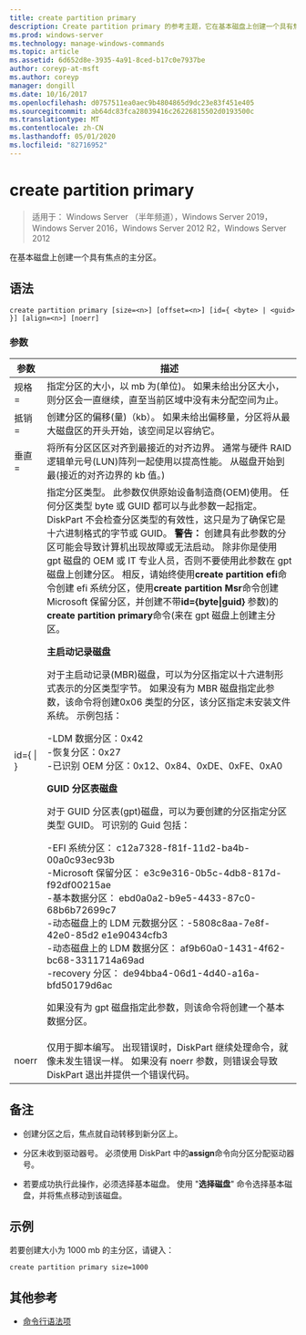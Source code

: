 ```yaml
---
title: create partition primary
description: Create partition primary 的参考主题，它在基本磁盘上创建一个具有焦点的主分区。
ms.prod: windows-server
ms.technology: manage-windows-commands
ms.topic: article
ms.assetid: 6d652d8e-3935-4a91-8ced-b17c0e7937be
author: coreyp-at-msft
ms.author: coreyp
manager: dongill
ms.date: 10/16/2017
ms.openlocfilehash: d0757511ea0aec9b4804865d9dc23e83f451e405
ms.sourcegitcommit: ab64dc83fca28039416c26226815502d0193500c
ms.translationtype: MT
ms.contentlocale: zh-CN
ms.lasthandoff: 05/01/2020
ms.locfileid: "82716952"
---
```

# <a name="create-partition-primary"></a>create partition primary

> 适用于： Windows Server （半年频道），Windows Server 2019，Windows Server 2016，Windows Server 2012 R2，Windows Server 2012

在基本磁盘上创建一个具有焦点的主分区。  
  
## <a name="syntax"></a>语法  
  
```  
create partition primary [size=<n>] [offset=<n>] [id={ <byte> | <guid> }] [align=<n>] [noerr]  
```  
  
### <a name="parameters"></a>参数  
  
|          参数           |                                                                                                                                                                                                                                                                                                                                                                                                                                                                                                                                                                                                                                                                                                                                                                                                                                                                                                                                                                                                                                                                                           描述                                                                                                                                                                                                                                                                                                                                                                                                                                                                                                                                                                                                                                                                                                                                                                                                                                                                                                                                                                                                                                                                                           |
|------------------------------|-------------------------------------------------------------------------------------------------------------------------------------------------------------------------------------------------------------------------------------------------------------------------------------------------------------------------------------------------------------------------------------------------------------------------------------------------------------------------------------------------------------------------------------------------------------------------------------------------------------------------------------------------------------------------------------------------------------------------------------------------------------------------------------------------------------------------------------------------------------------------------------------------------------------------------------------------------------------------------------------------------------------------------------------------------------------------------------------------------------------------------------------------------------------------------------------------------------------------------------------------------------------------------------------------------------------------------------------------------------------------------------------------------------------------------------------------------------------------------------------------------------------------------------------------------------------------------------------------------------------------------------------------------------------------------------------------------------------------------------------------------------------------------------------------------------------------------------------------------------------------------------------------------------------------------------------------------------------------------------------------------------------------------------------------------------------------------------------------------------------------------------------------------------------------------------------------|
|          规格\=<n>           |                                                                                                                                                                                                                                                                                                                                                                                                                                                                                                                                                                                                                                                                                                                                                                                                                                                                                                                                                                                                              指定分区的大小，以 mb 为\(单位\)。 如果未给出分区大小，则分区会一直继续，直至当前区域中没有未分配空间为止。                                                                                                                                                                                                                                                                                                                                                                                                                                                                                                                                                                                                                                                                                                                                                                                                                                                                                                                                                                                                              |
|         抵销\=<n>          |                                                                                                                                                                                                                                                                                                                                                                                                                                                                                                                                                                                                                                                                                                                                                                                                                                                                                                                                                                                                 创建分区的偏移\(量\)（kb）。 如果未给出偏移量，分区将从最大磁盘区的开头开始，该空间足以容纳它。                                                                                                                                                                                                                                                                                                                                                                                                                                                                                                                                                                                                                                                                                                                                                                                                                                                                                                                                                                                                 |
|          垂直\=<n>          |                                                                                                                                                                                                                                                                                                                                                                                                                                                                                                                                                                                                                                                                                                                                                                                                                                                                                                                                                              将所有分区区区对齐到最接近的对齐边界。 通常与硬件 RAID 逻辑单元号\(LUN\)阵列一起使用以提高性能。 <n>从磁盘开始到最\(接近的对齐边界的 kb 值。\)                                                                                                                                                                                                                                                                                                                                                                                                                                                                                                                                                                                                                                                                                                                                                                                                                                                                                                                                                               |
| id\={ <byte> &#124; <guid> } | 指定分区类型。 此参数仅供原始设备制造商\(OEM\)使用。 任何分区类型 byte 或 GUID 都可以与此参数一起指定。 DiskPart 不会检查分区类型的有效性，这只是为了确保它是十六进制格式的字节或 GUID。 **警告：** 创建具有此参数的分区可能会导致计算机出现故障或无法启动。 除非你是使用 gpt 磁盘的 OEM 或 IT 专业人员，否则不要使用此参数在 gpt 磁盘上创建分区。 相反，请始终使用**create partition efi**命令创建 efi 系统分区，使用**create partition Msr**命令创建 Microsoft 保留分区，并创建不带**id\={byte&#124;guid}** 参数\)的**create partition primary**命令\(来在 gpt 磁盘上创建主分区。<p>**主启动记录磁盘**<p>对于主启动记录\(MBR\)磁盘，可以为分区指定以十六进制形式表示的分区类型字节。 如果没有为 MBR 磁盘指定此参数，该命令将创建0x06 类型的分区，该分区指定未安装文件系统。 示例包括：<p>-LDM 数据分区：0x42<br />-恢复分区：0x27<br />-已识别 OEM 分区：0x12、0x84、0xDE、0xFE、0xA0<p>**GUID 分区表磁盘**<p>对于 GUID 分区表\(gpt\)磁盘，可以为要创建的分区指定分区类型 GUID。 可识别的 Guid 包括：<p>-EFI 系统分区： c12a7328\-f81f\-11d2\-ba4b\-00a0c93ec93b<br />-Microsoft 保留分区： e3c9e316\-0b5c\-4db8\-817d\-f92df00215ae<br />-基本数据分区： ebd0a0a2\-b9e5\-4433\-87c0\-68b6b72699c7<br />-动态磁盘上的 LDM 元数据分区：\-5808c8aa\-7e8f\-42e0\-85d2 e1e90434cfb3<br />-动态磁盘上的 LDM 数据分区： af9b60a0\-1431\-4f62\-bc68\-3311714a69ad<br />-recovery 分区： de94bba4\-06d1\-4d40\-a16a\-bfd50179d6ac<p>如果没有为 gpt 磁盘指定此参数，则该命令将创建一个基本数据分区。 |
|            noerr             |                                                                                                                                                                                                                                                                                                                                                                                                                                                                                                                                                                                                                                                                                                                                                                                                                                                                                                                                                                                            仅用于脚本编写。 出现错误时，DiskPart 继续处理命令，就像未发生错误一样。 如果没有 noerr 参数，则错误会导致 DiskPart 退出并提供一个错误代码。                                                                                                                                                                                                                                                                                                                                                                                                                                                                                                                                                                                                                                                                                                                                                                                                                                                                                                                                                                                            |
  
## <a name="remarks"></a>备注  
  
-   创建分区之后，焦点就自动转移到新分区上。  
  
-   分区未收到驱动器号。 必须使用 DiskPart 中的**assign**命令向分区分配驱动器号。  
  
-   若要成功执行此操作，必须选择基本磁盘。 使用 "**选择磁盘**" 命令选择基本磁盘，并将焦点移动到该磁盘。  
  
## <a name="examples"></a>示例  
若要创建大小为 1000 mb 的主分区，请键入：  
  
```  
create partition primary size=1000  
```  
  
## <a name="additional-references"></a>其他参考  
- [命令行语法项](command-line-syntax-key.md)  
  

  

